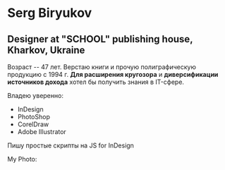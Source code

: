 # Serg Biryukov
## Designer at "SCHOOL" publishing house, Kharkov, Ukraine
Возраст -- 47 лет. Верстаю книги и прочую полиграфическую продукцию с 1994 г.
**Для расширения кругозора** и **диверсификации источников дохода** хотел бы получить знания в IT-сфере.

Владею уверенно:
* InDesign
* PhotoShop
* CorelDraw
* Adobe Illustrator

Пишу простые скрипты на JS for InDesign

My Photo: 




